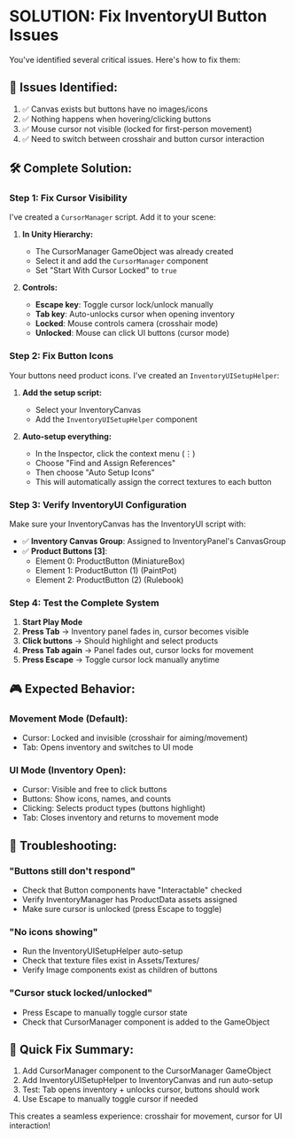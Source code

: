 # SOLUTION: Fix InventoryUI Button Issues

You've identified several critical issues. Here's how to fix them:

## 🔧 **Issues Identified:**
1. ✅ Canvas exists but buttons have no images/icons
2. ✅ Nothing happens when hovering/clicking buttons  
3. ✅ Mouse cursor not visible (locked for first-person movement)
4. ✅ Need to switch between crosshair and button cursor interaction

## 🛠️ **Complete Solution:**

### **Step 1: Fix Cursor Visibility**
I've created a `CursorManager` script. Add it to your scene:

1. **In Unity Hierarchy:**
   - The CursorManager GameObject was already created
   - Select it and add the `CursorManager` component
   - Set "Start With Cursor Locked" to `true`

2. **Controls:**
   - **Escape key**: Toggle cursor lock/unlock manually
   - **Tab key**: Auto-unlocks cursor when opening inventory
   - **Locked**: Mouse controls camera (crosshair mode)
   - **Unlocked**: Mouse can click UI buttons (cursor mode)

### **Step 2: Fix Button Icons**
Your buttons need product icons. I've created an `InventoryUISetupHelper`:

1. **Add the setup script:**
   - Select your InventoryCanvas
   - Add the `InventoryUISetupHelper` component
   
2. **Auto-setup everything:**
   - In the Inspector, click the context menu (⋮) 
   - Choose "Find and Assign References"
   - Then choose "Auto Setup Icons"
   - This will automatically assign the correct textures to each button

### **Step 3: Verify InventoryUI Configuration**
Make sure your InventoryCanvas has the InventoryUI script with:

- ✅ **Inventory Canvas Group**: Assigned to InventoryPanel's CanvasGroup
- ✅ **Product Buttons [3]**: 
  - Element 0: ProductButton (MiniatureBox)
  - Element 1: ProductButton (1) (PaintPot)
  - Element 2: ProductButton (2) (Rulebook)

### **Step 4: Test the Complete System**

1. **Start Play Mode**
2. **Press Tab** → Inventory panel fades in, cursor becomes visible
3. **Click buttons** → Should highlight and select products
4. **Press Tab again** → Panel fades out, cursor locks for movement
5. **Press Escape** → Toggle cursor lock manually anytime

## 🎮 **Expected Behavior:**

### **Movement Mode (Default):**
- Cursor: Locked and invisible (crosshair for aiming/movement)
- Tab: Opens inventory and switches to UI mode

### **UI Mode (Inventory Open):**
- Cursor: Visible and free to click buttons
- Buttons: Show icons, names, and counts
- Clicking: Selects product types (buttons highlight)
- Tab: Closes inventory and returns to movement mode

## 🐛 **Troubleshooting:**

### **"Buttons still don't respond"**
- Check that Button components have "Interactable" checked
- Verify InventoryManager has ProductData assets assigned
- Make sure cursor is unlocked (press Escape to toggle)

### **"No icons showing"**
- Run the InventoryUISetupHelper auto-setup
- Check that texture files exist in Assets/Textures/
- Verify Image components exist as children of buttons

### **"Cursor stuck locked/unlocked"**
- Press Escape to manually toggle cursor state
- Check that CursorManager component is added to the GameObject

## 🎯 **Quick Fix Summary:**
1. Add CursorManager component to the CursorManager GameObject
2. Add InventoryUISetupHelper to InventoryCanvas and run auto-setup
3. Test: Tab opens inventory + unlocks cursor, buttons should work
4. Use Escape to manually toggle cursor if needed

This creates a seamless experience: crosshair for movement, cursor for UI interaction!
